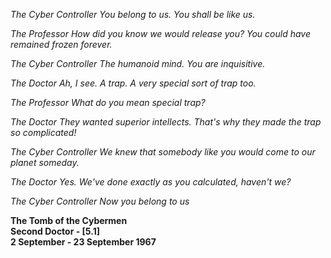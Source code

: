 _The Cyber Controller_ _You belong to us. You shall be like us._

_The Professor_ _How did you know we would release you? You could have remained frozen forever._

_The Cyber Controller_ _The humanoid mind. You are inquisitive._

_The Doctor_ _Ah, I see. A trap. A very special sort of trap too._

_The Professor_ _What do you mean special trap?_

_The Doctor_ _They wanted superior intellects. That's why they made the trap so complicated!_

_The Cyber Controller_ _We knew that somebody like you would come to our planet someday._

_The Doctor_ _Yes. We've done exactly as you calculated, haven't we?_

_The Cyber Controller_ _Now you belong to us_

**The Tomb of the Cybermen  
Second Doctor - [5.1]  
2 September - 23 September 1967**